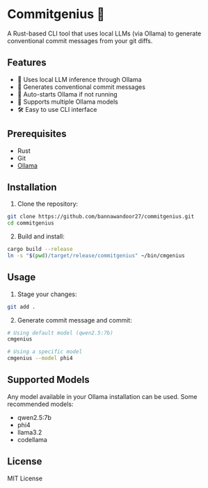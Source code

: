 # Commitgenius 🤖

A Rust-based CLI tool that uses local LLMs (via Ollama) to generate conventional commit messages from your git diffs.

## Features

- 🚀 Uses local LLM inference through Ollama
- 📝 Generates conventional commit messages
- 🔄 Auto-starts Ollama if not running
- 🎯 Supports multiple Ollama models
- 🛠 Easy to use CLI interface

## Prerequisites

- Rust
- Git
- [Ollama](https://ollama.ai)

## Installation

1. Clone the repository:
```bash
git clone https://github.com/bannawandoor27/commitgenius.git
cd commitgenius
```

2. Build and install:
```bash
cargo build --release
ln -s "$(pwd)/target/release/commitgenius" ~/bin/cmgenius
```

## Usage

1. Stage your changes:
```bash
git add .
```

2. Generate commit message and commit:
```bash
# Using default model (qwen2.5:7b)
cmgenius

# Using a specific model
cmgenius --model phi4
```

## Supported Models

Any model available in your Ollama installation can be used. Some recommended models:
- qwen2.5:7b
- phi4
- llama3.2
- codellama

## License

MIT License

